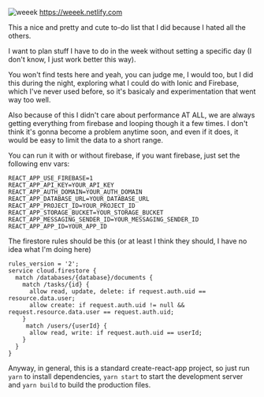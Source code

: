 ![weeek](https://i.imgur.com/WfY3IzC.png?1)
https://weeek.netlify.com

This a nice and pretty and cute to-do list that I did because I hated all the others.

I want to plan stuff I have to do in the week without setting a specific day (I don't know, I just work better this way).

You won't find tests here and yeah, you can judge me, I would too, but I did this during the night, exploring what I could do with Ionic and Firebase, which I've never used before, so it's basicaly and experimentation that went way too well.

Also because of this I didn't care about performance AT ALL, we are always getting everything from firebase and looping though it a few times. I don't think it's gonna become a problem anytime soon, and even if it does, it would be easy to limit the data to a short range.

You can run it with or without firebase, if you want firebase, just set the following env vars:

```
REACT_APP_USE_FIREBASE=1
REACT_APP_API_KEY=YOUR_API_KEY
REACT_APP_AUTH_DOMAIN=YOUR_AUTH_DOMAIN
REACT_APP_DATABASE_URL=YOUR_DATABASE_URL
REACT_APP_PROJECT_ID=YOUR_PROJECT_ID
REACT_APP_STORAGE_BUCKET=YOUR_STORAGE_BUCKET
REACT_APP_MESSAGING_SENDER_ID=YOUR_MESSAGING_SENDER_ID
REACT_APP_APP_ID=YOUR_APP_ID
```

The firestore rules should be this (or at least I think they should, I have no idea what I'm doing here)

```
rules_version = '2';
service cloud.firestore {
  match /databases/{database}/documents {
    match /tasks/{id} {
      allow read, update, delete: if request.auth.uid == resource.data.user;
      allow create: if request.auth.uid != null && request.resource.data.user == request.auth.uid;
    }
     match /users/{userId} {
      allow read, write: if request.auth.uid == userId;
    }
  }
}
```

Anyway, in general, this is a standard create-react-app project, so just run `yarn` to install dependencies, `yarn start` to start the development server and `yarn build` to build the production files.
